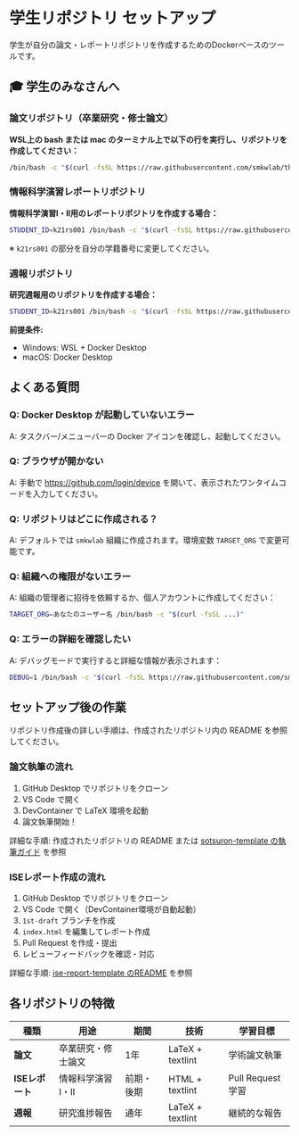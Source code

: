 # 学生リポジトリ セットアップ

学生が自分の論文・レポートリポジトリを作成するためのDockerベースのツールです。

## 🎓 学生のみなさんへ

### 論文リポジトリ（卒業研究・修士論文）

**WSL上の bash または mac のターミナル上で以下の行を実行し、リポジトリを作成してください：**

```bash
/bin/bash -c "$(curl -fsSL https://raw.githubusercontent.com/smkwlab/thesis-management-tools/main/create-repo/setup.sh)"
```

### 情報科学演習レポートリポジトリ

**情報科学演習I・II用のレポートリポジトリを作成する場合：**

```bash
STUDENT_ID=k21rs001 /bin/bash -c "$(curl -fsSL https://raw.githubusercontent.com/smkwlab/thesis-management-tools/main/create-repo/setup-ise.sh)"
```

※ `k21rs001` の部分を自分の学籍番号に変更してください。

### 週報リポジトリ

**研究週報用のリポジトリを作成する場合：**

```bash
STUDENT_ID=k21rs001 /bin/bash -c "$(curl -fsSL https://raw.githubusercontent.com/smkwlab/thesis-management-tools/main/create-repo/setup-wr.sh)"
```

**前提条件:**
- Windows: WSL + Docker Desktop
- macOS: Docker Desktop

## よくある質問

### Q: Docker Desktop が起動していないエラー
A: タスクバー/メニューバーの Docker アイコンを確認し、起動してください。

### Q: ブラウザが開かない
A: 手動で https://github.com/login/device を開いて、表示されたワンタイムコードを入力してください。

### Q: リポジトリはどこに作成される？
A: デフォルトでは `smkwlab` 組織に作成されます。環境変数 `TARGET_ORG` で変更可能です。

### Q: 組織への権限がないエラー
A: 組織の管理者に招待を依頼するか、個人アカウントに作成してください：
```bash
TARGET_ORG=あなたのユーザー名 /bin/bash -c "$(curl -fsSL ...)"
```

### Q: エラーの詳細を確認したい
A: デバッグモードで実行すると詳細な情報が表示されます：
```bash
DEBUG=1 /bin/bash -c "$(curl -fsSL https://raw.githubusercontent.com/smkwlab/thesis-management-tools/main/create-repo/setup.sh)"
```

## セットアップ後の作業

リポジトリ作成後の詳しい手順は、作成されたリポジトリ内の README を参照してください。

### 論文執筆の流れ
1. GitHub Desktop でリポジトリをクローン
2. VS Code で開く
3. DevContainer で LaTeX 環境を起動
4. 論文執筆開始！

詳細な手順: 作成されたリポジトリの README または [sotsuron-template の執筆ガイド](https://github.com/smkwlab/sotsuron-template/blob/main/WRITING-GUIDE.md) を参照

### ISEレポート作成の流れ
1. GitHub Desktop でリポジトリをクローン
2. VS Code で開く（DevContainer環境が自動起動）
3. `1st-draft` ブランチを作成
4. `index.html` を編集してレポート作成
5. Pull Request を作成・提出
6. レビューフィードバックを確認・対応

詳細な手順: [ise-report-template のREADME](https://github.com/smkwlab/ise-report-template/blob/main/README.md) を参照

## 各リポジトリの特徴

| 種類 | 用途 | 期間 | 技術 | 学習目標 |
|------|------|------|------|----------|
| **論文** | 卒業研究・修士論文 | 1年 | LaTeX + textlint | 学術論文執筆 |
| **ISEレポート** | 情報科学演習I・II | 前期・後期 | HTML + textlint | Pull Request学習 |
| **週報** | 研究進捗報告 | 通年 | LaTeX + textlint | 継続的な報告 |
